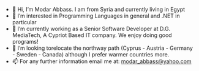 - 👋 Hi, I’m Modar Abbass. I am from Syria and currently living in Egypt
- 👀 I’m interested in Programming Languages in general and .NET in particular
- 🌱 I’m currently working as a Senior Software Developer at D.G. MediaTech, A Cypriot Based IT company. We enjoy doing good programs!
- 💞️ I’m looking torelocate the northway path (Cyprus - Austria - Germany - Sweden - Canada) although I prefer warmer countries more.
- 📫 For any further information email me at: modar_abbass@yahoo.com

<!---
mmodar/mmodar is a ✨ special ✨ repository because its `README.md` (this file) appears on your GitHub profile.
You can click the Preview link to take a look at your changes.
--->
